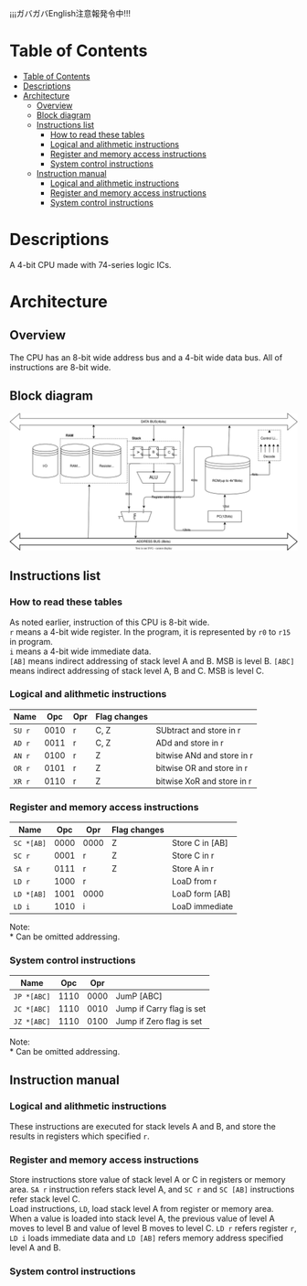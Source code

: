 ¡¡¡ガバガバEnglish注意報発令中!!!

# Table of Contents
- [Table of Contents](#table-of-contents)
- [Descriptions](#descriptions)
- [Architecture](#architecture)
  - [Overview](#overview)
  - [Block diagram](#block-diagram)
  - [Instructions list](#instructions-list)
    - [How to read these tables](#how-to-read-these-tables)
    - [Logical and alithmetic instructions](#logical-and-alithmetic-instructions)
    - [Register and memory access instructions](#register-and-memory-access-instructions)
    - [System control instructions](#system-control-instructions)
  - [Instruction manual](#instruction-manual)
    - [Logical and alithmetic instructions](#logical-and-alithmetic-instructions-1)
    - [Register and memory access instructions](#register-and-memory-access-instructions-1)
    - [System control instructions](#system-control-instructions-1)

# Descriptions
A 4-bit CPU made with 74-series logic ICs.
# Architecture
## Overview
The CPU has an 8-bit wide address bus and a 4-bit wide data bus.
All of instructions are 8-bit wide.
## Block diagram

![Block diagram of this CPU.](./HC4.svg)

## Instructions list
### How to read these tables

As noted earlier, instruction of this CPU is 8-bit wide.   
```r``` means a 4-bit wide register. In the program, it is represented by ```r0``` to ```r15``` in program.    
```i``` means a 4-bit wide immediate data.    
```[AB]``` means indirect addressing of stack level A and B. MSB is level B.
```[ABC]``` means indirect addressing of stack level A, B and C. MSB is level C.

### Logical and alithmetic instructions

| Name       | Opc  | Opr | Flag changes |                            |
| ---------- | ---- | --- | ------------ | -------------------------- |
| ```SU r``` | 0010 | r   | C, Z         | SUbtract and store in r    |
| ```AD r``` | 0011 | r   | C, Z         | ADd and store in r         |
| ```AN r``` | 0100 | r   | Z            | bitwise ANd and store in r |
| ```OR r``` | 0101 | r   | Z            | bitwise OR and store in r  |
| ```XR r``` | 0110 | r   | Z            | bitwise XoR and store in r |

### Register and memory access instructions

| Name           | Opc  | Opr  | Flag changes |                 |
| -------------- | ---- | ---- | ------------ | --------------- |
| ```SC *[AB]``` | 0000 | 0000 | Z            | Store C in [AB] |
| ```SC r```     | 0001 | r    | Z            | Store C in r    |
| ```SA r```     | 0111 | r    | Z            | Store A in r    |
| ```LD r```     | 1000 | r    |              | LoaD from r     |
| ```LD *[AB]``` | 1001 | 0000 |              | LoaD form [AB]  |
| ```LD i```     | 1010 | i    |              | LoaD immediate  |

Note:    
\* Can be omitted addressing.

### System control instructions

| Name            | Opc  | Opr  |                           |
| --------------- | ---- | ---- | ------------------------- |
| ```JP *[ABC]``` | 1110 | 0000 | JumP [ABC]                |
| ```JC *[ABC]``` | 1110 | 0010 | Jump if Carry flag is set |
| ```JZ *[ABC]``` | 1110 | 0100 | Jump if Zero flag is set  |

Note:    
\* Can be omitted addressing.

## Instruction manual
### Logical and alithmetic instructions

These instructions are executed for stack levels A and B, and store the results in registers which specified ```r```.

### Register and memory access instructions

Store instructions store value of stack level A or C in registers or memory area. ```SA r``` instruction refers stack level A, and ```SC r``` and ```SC [AB]``` instructions refer stack level C.   
Load instructions, ```LD```,  load stack level A from register or memory area. When a value is loaded into stack level A, the previous value of level A moves to level B and value of level B moves to level C. ```LD r``` refers register ```r```, ```LD i``` loads immediate data and ```LD [AB]``` refers memory address specified level A and B.

### System control instructions